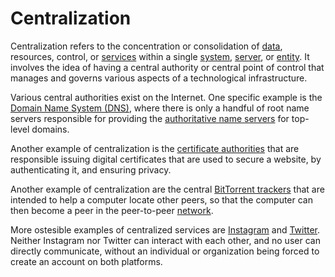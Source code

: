 # Centralization

Centralization refers to the concentration or consolidation of [data](/docs/glossary/data), resources, control, or [services](/docs/tech/glossary/service) within a single [system](/docs/glossary/system), [server](/docs/glossary/server), or [entity](/docs/glossary/entity). It involves the idea of having a central authority or central point of control that manages and governs various aspects of a technological infrastructure.

Various central authorities exist on the Internet. One specific example is the [Domain Name System (DNS)](https://en.wikipedia.org/wiki/Domain_Name_System#target=_blank), where there is only a handful of root name servers responsible for providing the [authoritative name servers](https://en.wikipedia.org/wiki/Name_server#Authoritative_name_server) for top-level domains.

Another example of centralization is the [certificate authorities](https://support.dnsimple.com/articles/what-is-certificate-authority/#target=_blank) that are responsible issuing digital certificates that are used to secure a website, by authenticating it, and ensuring privacy.

Another example of centralization are the central [BitTorrent trackers](https://en.wikipedia.org/wiki/BitTorrent_tracker) that are intended to help a computer locate other peers, so that the computer can then become a peer in the peer-to-peer [network](/docs/glossary/network).

More ostesible examples of centralized services are [Instagram](https://en.wikipedia.org/wiki/Instagram#target=_blank) and [Twitter](https://en.wikipedia.org/wiki/Twitter#target=_blank). Neither Instagram nor Twitter can interact with each other, and no user can directly communicate, without an individual or organization being forced to create an account on both platforms.